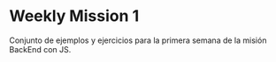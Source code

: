 # Weekly Mission 1

Conjunto de ejemplos y ejercicios para la primera semana de la misión BackEnd con JS.
